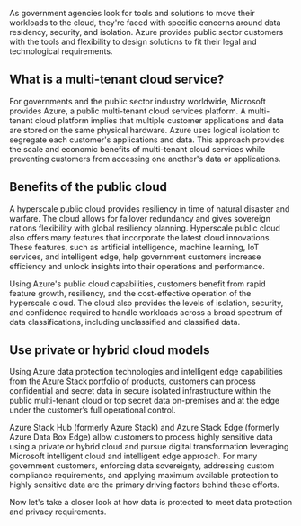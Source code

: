 As government agencies look for tools and solutions to move their workloads to the cloud, they're faced with specific concerns around data residency, security, and isolation. Azure provides public sector customers with the tools and flexibility to design solutions to fit their legal and technological requirements.

## What is a multi-tenant cloud service?

For governments and the public sector industry worldwide, Microsoft provides Azure, a public multi-tenant cloud services platform. A multi-tenant cloud platform implies that multiple customer applications and data are stored on the same physical hardware. Azure uses logical isolation to segregate each customer's applications and data. This approach provides the scale and economic benefits of multi-tenant cloud services while preventing customers from accessing one another's data or applications.

## Benefits of the public cloud

A hyperscale public cloud provides resiliency in time of natural disaster and warfare. The cloud allows for failover redundancy and gives sovereign nations flexibility with global resiliency planning. Hyperscale public cloud also offers many features that incorporate the latest cloud innovations. These features, such as artificial intelligence, machine learning, IoT services, and intelligent edge, help government customers increase efficiency and unlock insights into their operations and performance.

Using Azure's public cloud capabilities, customers benefit from rapid feature growth, resiliency, and the cost-effective operation of the hyperscale cloud.  The cloud also provides the levels of isolation, security, and confidence required to handle workloads across a broad spectrum of data classifications, including unclassified and classified data.

## Use private or hybrid cloud models

Using Azure data protection technologies and intelligent edge capabilities from the [Azure Stack](https://azure.microsoft.com/overview/azure-stack/) portfolio of products, customers can process confidential and secret data in secure isolated infrastructure within the public multi-tenant cloud or top secret data on-premises and at the edge under the customer’s full operational control.

Azure Stack Hub (formerly Azure Stack) and Azure Stack Edge (formerly Azure Data Box Edge) allow customers to process highly sensitive data using a private or hybrid cloud and pursue digital transformation leveraging Microsoft intelligent cloud and intelligent edge approach. For many government customers, enforcing data sovereignty, addressing custom compliance requirements, and applying maximum available protection to highly sensitive data are the primary driving factors behind these efforts.  

Now let's take a closer look at how data is protected to meet data protection and privacy requirements.
